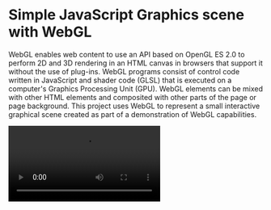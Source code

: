 # Simple JavaScript Graphics scene with WebGL 
 
WebGL enables web content to use an API based on OpenGL ES 2.0 to perform 2D and 3D rendering in an HTML canvas in browsers that support it without the use of plug-ins.
WebGL programs consist of control code written in JavaScript and shader code (GLSL) that is executed on a computer's Graphics Processing Unit (GPU). WebGL elements can be mixed with other HTML elements and composited with other parts of the page or page background.
This project uses WebGL to represent a small interactive graphical scene created as part of a demonstration of WebGL capabilities.


![Demo](https://user-images.githubusercontent.com/55353071/131012672-5c1b92a2-50f1-41d3-9da9-bc233bd20f3d.mp4)
